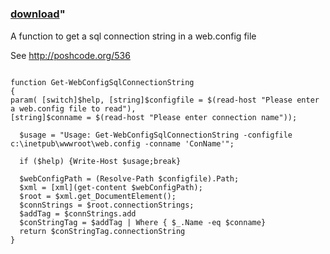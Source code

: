 ﻿---
pid:            3435
parent:         0
children:       
poster:         MartenCassel
title:          
date:           2012-05-29 06:01:15
format:         posh
---

# 

### [download](3435.ps1)"

A function to get a sql connection string in a web.config file

See http://poshcode.org/536

```posh

function Get-WebConfigSqlConnectionString 
{
param( [switch]$help, [string]$configfile = $(read-host "Please enter a web.config file to read"), 
[string]$conname = $(read-host "Please enter connection name"));

  $usage = "Usage: Get-WebConfigSqlConnectionString -configfile c:\inetpub\wwwroot\web.config -conname 'ConName'";

  if ($help) {Write-Host $usage;break}

  $webConfigPath = (Resolve-Path $configfile).Path;
  $xml = [xml](get-content $webConfigPath);
  $root = $xml.get_DocumentElement();
  $connStrings = $root.connectionStrings;
  $addTag = $connStrings.add
  $conStringTag = $addTag | Where { $_.Name -eq $conname}
  return $conStringTag.connectionString
}
```
